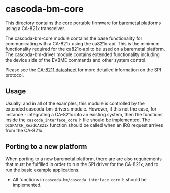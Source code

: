 # cascoda-bm-core
This directory contains the core portable firmware for baremetal platforms using a CA-821x transceiver.

The cascoda-bm-core module contains the base functionality for communicating with a CA-821x using the ca821x-api. This is the minimum functionality required for the ca821x-api to be used on a baremetal platform. The cascoda-bm-driver module contains extended functionality including the device side of the EVBME commands and other system control.

Please see the [CA-8211 datasheet](https://www.cascoda.com/wp-content/uploads/2019/01/CA-8211_datasheet_0119.pdf) for more detailed information on the SPI protocol.

## Usage
Usually, and in all of the examples, this module is controlled by the extended cascoda-bm-drivers module. However, if this not the case, for instance - integrating a CA-821x into an existing system, then the functions inside the ``cascoda_interface_core.h`` file should be implemented. The ``DISPATCH_ReadCA821x`` function should be called when an IRQ request arrives from the CA-821x.

## Porting to a new platform
When porting to a new baremetal platform, there are are also requirements that must be fulfilled in order to run
the SPI driver for the CA-821x, and to run the basic example applications.
- All functions in `cascoda-bm/cascoda_interface_core.h` should be implemented.
